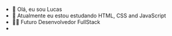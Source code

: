 - 👋 Olá, eu sou Lucas
- 🌱 Atualmente eu estou estudando HTML, CSS and JavaScript
- 👨‍💻 Futuro Desenvolvedor FullStack
- 

